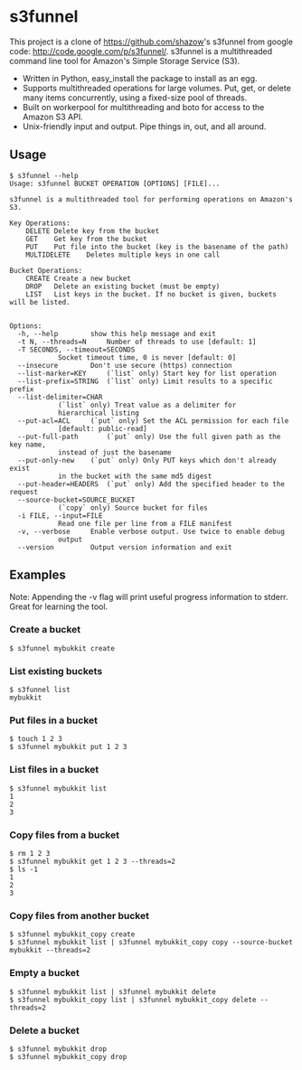 # s3funnel

This project is a clone of <https://github.com/shazow>'s s3funnel from google code: <http://code.google.com/p/s3funnel/>. s3funnel is a multithreaded command line tool for Amazon's Simple Storage Service (S3).

- Written in Python, easy_install the package to install as an egg.
- Supports multithreaded operations for large volumes. Put, get, or delete many items concurrently, using a fixed-size pool of threads.
- Built on workerpool for multithreading and boto for access to the Amazon S3 API.
- Unix-friendly input and output. Pipe things in, out, and all around.

## Usage
    $ s3funnel --help
    Usage: s3funnel BUCKET OPERATION [OPTIONS] [FILE]...

    s3funnel is a multithreaded tool for performing operations on Amazon's S3.

    Key Operations:
        DELETE Delete key from the bucket
        GET    Get key from the bucket
        PUT    Put file into the bucket (key is the basename of the path)
        MULTIDELETE    Deletes multiple keys in one call

    Bucket Operations:
        CREATE Create a new bucket
        DROP   Delete an existing bucket (must be empty)
        LIST   List keys in the bucket. If no bucket is given, buckets will be listed.


    Options:
      -h, --help        show this help message and exit
      -t N, --threads=N     Number of threads to use [default: 1]
      -T SECONDS, --timeout=SECONDS
                Socket timeout time, 0 is never [default: 0]
      --insecure        Don't use secure (https) connection
      --list-marker=KEY     (`list` only) Start key for list operation
      --list-prefix=STRING  (`list` only) Limit results to a specific prefix
      --list-delimiter=CHAR
                (`list` only) Treat value as a delimiter for
                hierarchical listing
      --put-acl=ACL     (`put` only) Set the ACL permission for each file
                [default: public-read]
      --put-full-path       (`put` only) Use the full given path as the key name,
                instead of just the basename
      --put-only-new    (`put` only) Only PUT keys which don't already exist
                in the bucket with the same md5 digest
      --put-header=HEADERS  (`put` only) Add the specified header to the request
      --source-bucket=SOURCE_BUCKET
                (`copy` only) Source bucket for files
      -i FILE, --input=FILE
                Read one file per line from a FILE manifest
      -v, --verbose     Enable verbose output. Use twice to enable debug
                output
      --version         Output version information and exit

## Examples
Note: Appending the -v flag will print useful progress information to stderr. Great for learning the tool.

### Create a bucket
    $ s3funnel mybukkit create
### List existing buckets
    $ s3funnel list
    mybukkit
### Put files in a bucket
    $ touch 1 2 3
    $ s3funnel mybukkit put 1 2 3
### List files in a bucket
    $ s3funnel mybukkit list
    1
    2
    3
### Copy files from a bucket
    $ rm 1 2 3
    $ s3funnel mybukkit get 1 2 3 --threads=2
    $ ls -1
    1
    2
    3
### Copy files from another bucket 
    $ s3funnel mybukkit_copy create
    $ s3funnel mybukkit list | s3funnel mybukkit_copy copy --source-bucket mybukkit --threads=2 
### Empty a bucket
    $ s3funnel mybukkit list | s3funnel mybukkit delete 
    $ s3funnel mybukkit_copy list | s3funnel mybukkit_copy delete --threads=2
### Delete a bucket 
    $ s3funnel mybukkit drop
    $ s3funnel mybukkit_copy drop
